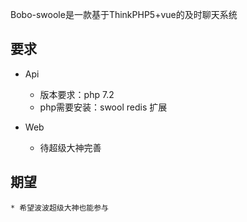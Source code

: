 Bobo-swoole是一款基于ThinkPHP5+vue的及时聊天系统


## **要求**

* Api
    * 版本要求：php 7.2
    * php需要安装：swool redis 扩展

* Web
    * 待超级大神完善

## **期望**
    * 希望波波超级大神也能参与
